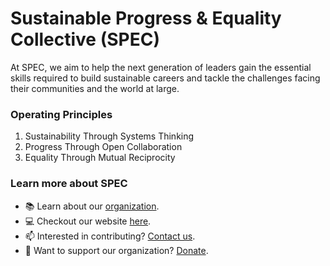 # Sustainable Progress & Equality Collective (SPEC)

At SPEC, we aim to help the next generation of leaders gain the essential skills required to build sustainable careers and tackle the challenges facing their communities and the world at large.

### Operating Principles
1. Sustainability Through Systems Thinking
1. Progress Through Open Collaboration
1. Equality Through Mutual Reciprocity

### Learn more about SPEC
* 📚 Learn about our [organization](https://docs.specollective.org/introduction/).
* 💻 Checkout our website [here](https://www.specollective.org/).
* 📫 Interested in contributing? [Contact us](https://www.specollective.org/contact). 
* 🎯 Want to support our organization? [Donate](https://opencollective.com/spec/donate).
